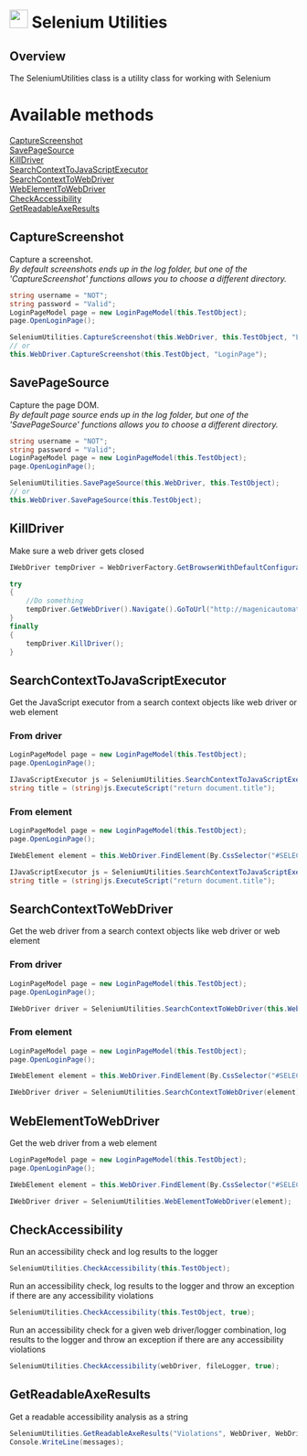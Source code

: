 # <img src="resources/maqslogo.ico" height="32" width="32"> Selenium Utilities

## Overview
The SeleniumUtilities class is a utility class for working with Selenium

# Available methods
[CaptureScreenshot](#CaptureScreenshot)  
[SavePageSource](#SavePageSource)  
[KillDriver](#KillDriver)  
[SearchContextToJavaScriptExecutor](#SearchContextToJavaScriptExecutor)  
[SearchContextToWebDriver](#SearchContextToWebDriver)  
[WebElementToWebDriver](#WebElementToWebDriver)  
[CheckAccessibility](#CheckAccessibility)  
[GetReadableAxeResults](#GetReadableAxeResults) 


##  CaptureScreenshot
Capture a screenshot.  
*By default screenshots ends up in the log folder, but one of the 'CaptureScreenshot' functions allows you to choose a different directory.*
```csharp
string username = "NOT";
string password = "Valid";
LoginPageModel page = new LoginPageModel(this.TestObject);
page.OpenLoginPage();

SeleniumUtilities.CaptureScreenshot(this.WebDriver, this.TestObject, "LoginPage");
// or
this.WebDriver.CaptureScreenshot(this.TestObject, "LoginPage");
```
##  SavePageSource
Capture the page DOM.  
*By default page source ends up in the log folder, but one of the 'SavePageSource' functions allows you to choose a different directory.*
```csharp
string username = "NOT";
string password = "Valid";
LoginPageModel page = new LoginPageModel(this.TestObject);
page.OpenLoginPage();

SeleniumUtilities.SavePageSource(this.WebDriver, this.TestObject);
// or
this.WebDriver.SavePageSource(this.TestObject);
```

##  KillDriver
Make sure a web driver gets closed
```csharp
IWebDriver tempDriver = WebDriverFactory.GetBrowserWithDefaultConfiguration(BrowserType.HeadlessChrome);

try
{
    //Do something
    tempDriver.GetWebDriver().Navigate().GoToUrl("http://magenicautomation.azurewebsites.net/");
}
finally
{
    tempDriver.KillDriver();
}
```

##  SearchContextToJavaScriptExecutor
Get the JavaScript executor from a search context objects like web driver or web element   

### From driver
```csharp
LoginPageModel page = new LoginPageModel(this.TestObject);
page.OpenLoginPage();

IJavaScriptExecutor js = SeleniumUtilities.SearchContextToJavaScriptExecutor(this.WebDriver);
string title = (string)js.ExecuteScript("return document.title");
```

### From element
```csharp
LoginPageModel page = new LoginPageModel(this.TestObject);
page.OpenLoginPage();

IWebElement element = this.WebDriver.FindElement(By.CssSelector("#SELECTOR"));

IJavaScriptExecutor js = SeleniumUtilities.SearchContextToJavaScriptExecutor(element);
string title = (string)js.ExecuteScript("return document.title");
```

##  SearchContextToWebDriver
Get the web driver from a search context objects like web driver or web element  
### From driver
```csharp
LoginPageModel page = new LoginPageModel(this.TestObject);
page.OpenLoginPage();

IWebDriver driver = SeleniumUtilities.SearchContextToWebDriver(this.WebDriver);
```
### From element
```csharp
LoginPageModel page = new LoginPageModel(this.TestObject);
page.OpenLoginPage();

IWebElement element = this.WebDriver.FindElement(By.CssSelector("#SELECTOR"));

IWebDriver driver = SeleniumUtilities.SearchContextToWebDriver(element);
```

##  WebElementToWebDriver
Get the web driver from a web element
```csharp
LoginPageModel page = new LoginPageModel(this.TestObject);
page.OpenLoginPage();

IWebElement element = this.WebDriver.FindElement(By.CssSelector("#SELECTOR"));

IWebDriver driver = SeleniumUtilities.WebElementToWebDriver(element);

```

##  CheckAccessibility
Run an accessibility check and log results to the logger
```csharp
SeleniumUtilities.CheckAccessibility(this.TestObject);
```

Run an accessibility check, log results to the logger and throw an exception if there are any accessibility violations
```csharp
SeleniumUtilities.CheckAccessibility(this.TestObject, true);
```
Run an accessibility check for a given web driver/logger combination, log results to the logger and throw an exception if there are any accessibility violations
```csharp
SeleniumUtilities.CheckAccessibility(webDriver, fileLogger, true);
```

##  GetReadableAxeResults
Get a readable accessibility analysis as a string
```csharp
SeleniumUtilities.GetReadableAxeResults("Violations", WebDriver, WebDriver.Analyze().Violations, out string messages);
Console.WriteLine(messages);

```